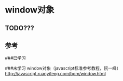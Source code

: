 # window对象

## TODO???

## 参考

###已学习 

###未学习
window对象（javascript标准参考教程，阮一峰）
http://javascript.ruanyifeng.com/bom/window.html
